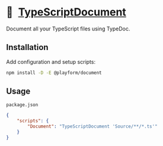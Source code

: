 # 📃 [TypeScriptDocument]

Document all your TypeScript files using TypeDoc.

## Installation

Add configuration and setup scripts:

```sh
npm install -D -E @playform/document
```

## Usage

`package.json`

```json
{
	"scripts": {
		"Document": "TypeScriptDocument 'Source/**/*.ts'"
	}
}
```

[typedoc]: https://npmjs.org/typedoc
[TypeScriptDocument]: https://npmjs.org/@playform/document
